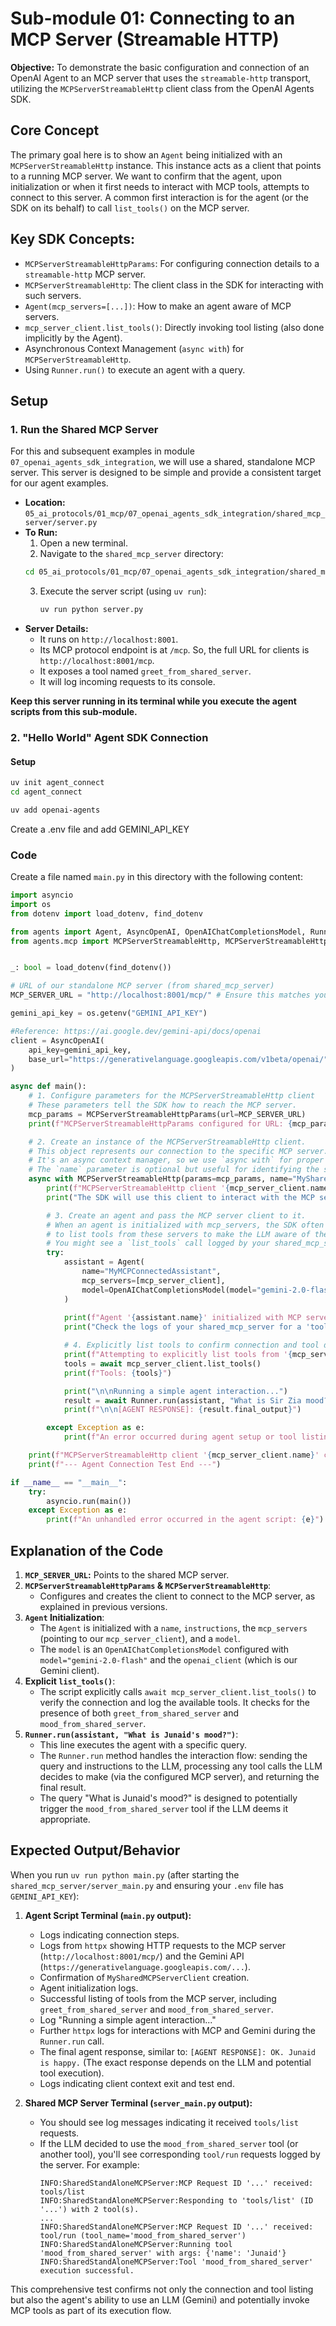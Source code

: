 # Sub-module 01: Connecting to an MCP Server (Streamable HTTP)

**Objective:** To demonstrate the basic configuration and connection of an OpenAI Agent to an MCP server that uses the `streamable-http` transport, utilizing the `MCPServerStreamableHttp` client class from the OpenAI Agents SDK.

## Core Concept

The primary goal here is to show an `Agent` being initialized with an `MCPServerStreamableHttp` instance. This instance acts as a client that points to a running MCP server. We want to confirm that the agent, upon initialization or when it first needs to interact with MCP tools, attempts to connect to this server. A common first interaction is for the agent (or the SDK on its behalf) to call `list_tools()` on the MCP server.

## Key SDK Concepts:

- `MCPServerStreamableHttpParams`: For configuring connection details to a `streamable-http` MCP server.
- `MCPServerStreamableHttp`: The client class in the SDK for interacting with such servers.
- `Agent(mcp_servers=[...])`: How to make an agent aware of MCP servers.
- `mcp_server_client.list_tools()`: Directly invoking tool listing (also done implicitly by the Agent).
- Asynchronous Context Management (`async with`) for `MCPServerStreamableHttp`.
- Using `Runner.run()` to execute an agent with a query.

## Setup

### 1. Run the Shared MCP Server

For this and subsequent examples in module `07_openai_agents_sdk_integration`, we will use a shared, standalone MCP server. This server is designed to be simple and provide a consistent target for our agent examples.

- **Location:** `05_ai_protocols/01_mcp/07_openai_agents_sdk_integration/shared_mcp_server/server.py`
- **To Run:**
  1.  Open a new terminal.
  2.  Navigate to the `shared_mcp_server` directory:
  ```bash
  cd 05_ai_protocols/01_mcp/07_openai_agents_sdk_integration/shared_mcp_server/
  ```
  3.  Execute the server script (using `uv run`):
      ```bash
      uv run python server.py
      ```
- **Server Details:**
  - It runs on `http://localhost:8001`.
  - Its MCP protocol endpoint is at `/mcp`. So, the full URL for clients is `http://localhost:8001/mcp`.
  - It exposes a tool named `greet_from_shared_server`.
  - It will log incoming requests to its console.

**Keep this server running in its terminal while you execute the agent scripts from this sub-module.**

### 2. "Hello World" Agent SDK Connection

#### Setup

```bash
uv init agent_connect
cd agent_connect

uv add openai-agents
```

Create a .env file and add GEMINI_API_KEY

### Code

Create a file named `main.py` in this directory with the following content:

```python
import asyncio
import os
from dotenv import load_dotenv, find_dotenv

from agents import Agent, AsyncOpenAI, OpenAIChatCompletionsModel, Runner
from agents.mcp import MCPServerStreamableHttp, MCPServerStreamableHttpParams


_: bool = load_dotenv(find_dotenv())

# URL of our standalone MCP server (from shared_mcp_server)
MCP_SERVER_URL = "http://localhost:8001/mcp/" # Ensure this matches your running server

gemini_api_key = os.getenv("GEMINI_API_KEY")

#Reference: https://ai.google.dev/gemini-api/docs/openai
client = AsyncOpenAI(
    api_key=gemini_api_key,
    base_url="https://generativelanguage.googleapis.com/v1beta/openai/",
)

async def main():
    # 1. Configure parameters for the MCPServerStreamableHttp client
    # These parameters tell the SDK how to reach the MCP server.
    mcp_params = MCPServerStreamableHttpParams(url=MCP_SERVER_URL)
    print(f"MCPServerStreamableHttpParams configured for URL: {mcp_params.get('url')}")

    # 2. Create an instance of the MCPServerStreamableHttp client.
    # This object represents our connection to the specific MCP server.
    # It's an async context manager, so we use `async with` for proper setup and teardown.
    # The `name` parameter is optional but useful for identifying the server in logs or multi-server setups.
    async with MCPServerStreamableHttp(params=mcp_params, name="MySharedMCPServerClient") as mcp_server_client:
        print(f"MCPServerStreamableHttp client '{mcp_server_client.name}' created and entered context.")
        print("The SDK will use this client to interact with the MCP server.")

        # 3. Create an agent and pass the MCP server client to it.
        # When an agent is initialized with mcp_servers, the SDK often attempts
        # to list tools from these servers to make the LLM aware of them.
        # You might see a `list_tools` call logged by your shared_mcp_server.
        try:
            assistant = Agent(
                name="MyMCPConnectedAssistant",
                mcp_servers=[mcp_server_client],
                model=OpenAIChatCompletionsModel(model="gemini-2.0-flash", openai_client=client),
            )
            
            print(f"Agent '{assistant.name}' initialized with MCP server: '{mcp_server_client.name}'.")
            print("Check the logs of your shared_mcp_server for a 'tools/list' request.")

            # 4. Explicitly list tools to confirm connection and tool discovery.
            print(f"Attempting to explicitly list tools from '{mcp_server_client.name}'...")
            tools = await mcp_server_client.list_tools()
            print(f"Tools: {tools}")

            print("\n\nRunning a simple agent interaction...")
            result = await Runner.run(assistant, "What is Sir Zia mood?")
            print(f"\n\n[AGENT RESPONSE]: {result.final_output}")

        except Exception as e:
            print(f"An error occurred during agent setup or tool listing: {e}")

    print(f"MCPServerStreamableHttp client '{mcp_server_client.name}' context exited.")
    print(f"--- Agent Connection Test End ---")

if __name__ == "__main__":
    try:
        asyncio.run(main())
    except Exception as e:
        print(f"An unhandled error occurred in the agent script: {e}")


```

## Explanation of the Code

1.  **`MCP_SERVER_URL`:** Points to the shared MCP server.
2.  **`MCPServerStreamableHttpParams` & `MCPServerStreamableHttp`**:
    - Configures and creates the client to connect to the MCP server, as explained in previous versions.
3.  **`Agent` Initialization**:
    - The `Agent` is initialized with a `name`, `instructions`, the `mcp_servers` (pointing to our `mcp_server_client`), and a `model`.
    - The `model` is an `OpenAIChatCompletionsModel` configured with `model="gemini-2.0-flash"` and the `openai_client` (which is our Gemini client).
4.  **Explicit `list_tools()`**:
    - The script explicitly calls `await mcp_server_client.list_tools()` to verify the connection and log the available tools. It checks for the presence of both `greet_from_shared_server` and `mood_from_shared_server`.
5.  **`Runner.run(assistant, "What is Junaid's mood?")`**:
    - This line executes the agent with a specific query.
    - The `Runner.run` method handles the interaction flow: sending the query and instructions to the LLM, processing any tool calls the LLM decides to make (via the configured MCP server), and returning the final result.
    - The query "What is Junaid's mood?" is designed to potentially trigger the `mood_from_shared_server` tool if the LLM deems it appropriate.

## Expected Output/Behavior

When you run `uv run python main.py` (after starting the `shared_mcp_server/server_main.py` and ensuring your `.env` file has `GEMINI_API_KEY`):

1.  **Agent Script Terminal (`main.py` output):**

    - Logs indicating connection steps.
    - Logs from `httpx` showing HTTP requests to the MCP server (`http://localhost:8001/mcp/`) and the Gemini API (`https://generativelanguage.googleapis.com/...`).
    - Confirmation of `MySharedMCPServerClient` creation.
    - Agent initialization logs.
    - Successful listing of tools from the MCP server, including `greet_from_shared_server` and `mood_from_shared_server`.
    - Log "Running a simple agent interaction..."
    - Further `httpx` logs for interactions with MCP and Gemini during the `Runner.run` call.
    - The final agent response, similar to: `[AGENT RESPONSE]: OK. Junaid is happy.` (The exact response depends on the LLM and potential tool execution).
    - Logs indicating client context exit and test end.

2.  **Shared MCP Server Terminal (`server_main.py` output):**
    - You should see log messages indicating it received `tools/list` requests.
    - If the LLM decided to use the `mood_from_shared_server` tool (or another tool), you'll see corresponding `tool/run` requests logged by the server. For example:
      ```
      INFO:SharedStandAloneMCPServer:MCP Request ID '...' received: tools/list
      INFO:SharedStandAloneMCPServer:Responding to 'tools/list' (ID '...') with 2 tool(s).
      ...
      INFO:SharedStandAloneMCPServer:MCP Request ID '...' received: tool/run (tool_name='mood_from_shared_server')
      INFO:SharedStandAloneMCPServer:Running tool 'mood_from_shared_server' with args: {'name': 'Junaid'}
      INFO:SharedStandAloneMCPServer:Tool 'mood_from_shared_server' execution successful.
      ```

This comprehensive test confirms not only the connection and tool listing but also the agent's ability to use an LLM (Gemini) and potentially invoke MCP tools as part of its execution flow.
